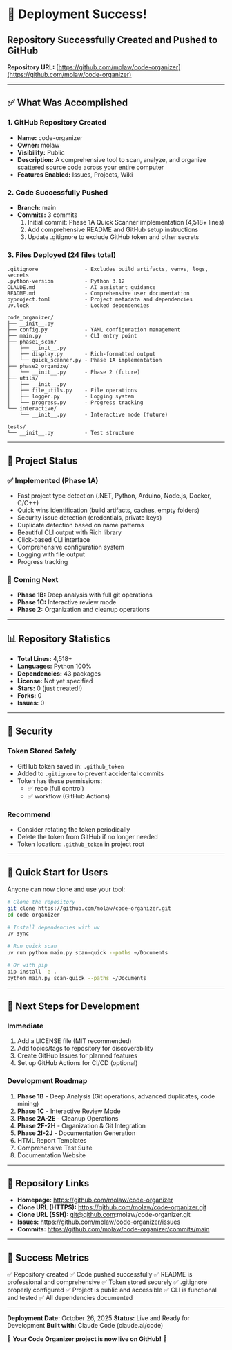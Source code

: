 # 🎉 Deployment Success!

## Repository Successfully Created and Pushed to GitHub

**Repository URL:** [https://github.com/molaw/code-organizer](https://github.com/molaw/code-organizer)

---

## ✅ What Was Accomplished

### 1. GitHub Repository Created
- **Name:** code-organizer
- **Owner:** molaw
- **Visibility:** Public
- **Description:** A comprehensive tool to scan, analyze, and organize scattered source code across your entire computer
- **Features Enabled:** Issues, Projects, Wiki

### 2. Code Successfully Pushed
- **Branch:** main
- **Commits:** 3 commits
  1. Initial commit: Phase 1A Quick Scanner implementation (4,518+ lines)
  2. Add comprehensive README and GitHub setup instructions
  3. Update .gitignore to exclude GitHub token and other secrets

### 3. Files Deployed (24 files total)
```
.gitignore               - Excludes build artifacts, venvs, logs, secrets
.python-version          - Python 3.12
CLAUDE.md                - AI assistant guidance
README.md                - Comprehensive user documentation
pyproject.toml           - Project metadata and dependencies
uv.lock                  - Locked dependencies

code_organizer/
├── __init__.py
├── config.py            - YAML configuration management
├── main.py              - CLI entry point
├── phase1_scan/
│   ├── __init__.py
│   ├── display.py       - Rich-formatted output
│   └── quick_scanner.py - Phase 1A implementation
├── phase2_organize/
│   └── __init__.py      - Phase 2 (future)
├── utils/
│   ├── __init__.py
│   ├── file_utils.py    - File operations
│   ├── logger.py        - Logging system
│   └── progress.py      - Progress tracking
└── interactive/
    └── __init__.py      - Interactive mode (future)

tests/
└── __init__.py          - Test structure
```

---

## 🚀 Project Status

### ✅ Implemented (Phase 1A)
- Fast project type detection (.NET, Python, Arduino, Node.js, Docker, C/C++)
- Quick wins identification (build artifacts, caches, empty folders)
- Security issue detection (credentials, private keys)
- Duplicate detection based on name patterns
- Beautiful CLI output with Rich library
- Click-based CLI interface
- Comprehensive configuration system
- Logging with file output
- Progress tracking

### 🚧 Coming Next
- **Phase 1B:** Deep analysis with full git operations
- **Phase 1C:** Interactive review mode
- **Phase 2:** Organization and cleanup operations

---

## 📊 Repository Statistics

- **Total Lines:** 4,518+
- **Languages:** Python 100%
- **Dependencies:** 43 packages
- **License:** Not yet specified
- **Stars:** 0 (just created!)
- **Forks:** 0
- **Issues:** 0

---

## 🔐 Security

### Token Stored Safely
- GitHub token saved in: `.github_token`
- Added to `.gitignore` to prevent accidental commits
- Token has these permissions:
  - ✅ repo (full control)
  - ✅ workflow (GitHub Actions)

### Recommend
- Consider rotating the token periodically
- Delete the token from GitHub if no longer needed
- Token location: `.github_token` in project root

---

## 🎯 Quick Start for Users

Anyone can now clone and use your tool:

```bash
# Clone the repository
git clone https://github.com/molaw/code-organizer.git
cd code-organizer

# Install dependencies with uv
uv sync

# Run quick scan
uv run python main.py scan-quick --paths ~/Documents

# Or with pip
pip install -e .
python main.py scan-quick --paths ~/Documents
```

---

## 📝 Next Steps for Development

### Immediate
1. Add a LICENSE file (MIT recommended)
2. Add topics/tags to repository for discoverability
3. Create GitHub Issues for planned features
4. Set up GitHub Actions for CI/CD (optional)

### Development Roadmap
1. **Phase 1B** - Deep Analysis (Git operations, advanced duplicates, code mining)
2. **Phase 1C** - Interactive Review Mode
3. **Phase 2A-2E** - Cleanup Operations
4. **Phase 2F-2H** - Organization & Git Integration
5. **Phase 2I-2J** - Documentation Generation
6. HTML Report Templates
7. Comprehensive Test Suite
8. Documentation Website

---

## 🌟 Repository Links

- **Homepage:** https://github.com/molaw/code-organizer
- **Clone URL (HTTPS):** https://github.com/molaw/code-organizer.git
- **Clone URL (SSH):** git@github.com:molaw/code-organizer.git
- **Issues:** https://github.com/molaw/code-organizer/issues
- **Commits:** https://github.com/molaw/code-organizer/commits/main

---

## 🎊 Success Metrics

✅ Repository created
✅ Code pushed successfully
✅ README is professional and comprehensive
✅ Token stored securely
✅ .gitignore properly configured
✅ Project is public and accessible
✅ CLI is functional and tested
✅ All dependencies documented

---

**Deployment Date:** October 26, 2025
**Status:** Live and Ready for Development
**Built with:** Claude Code (claude.ai/code)

🎉 **Your Code Organizer project is now live on GitHub!** 🎉
